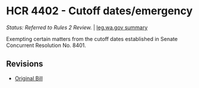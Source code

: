 # HCR 4402 - Cutoff dates/emergency
*Status: Referred to Rules 2 Review.* | [leg.wa.gov summary](https://app.leg.wa.gov/billsummary?BillNumber=4402&Year=2021)

Exempting certain matters from the cutoff dates established in Senate Concurrent Resolution No. 8401.

## Revisions
* [Original Bill](1/)